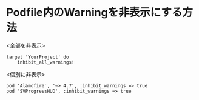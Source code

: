 # Podfile内のWarningを非表示にする方法

<全部を非表示>

    target 'YourProject' do
        inhibit_all_warnings!

<個別に非表示>

    pod 'Alamofire', '~> 4.7', :inhibit_warnings => true
    pod 'SVProgressHUD', :inhibit_warnings => true
